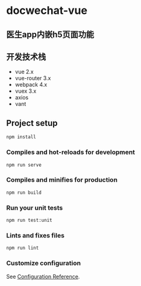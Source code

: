 # docwechat-vue
## 医生app内嵌h5页面功能

## 开发技术栈

- vue 2.x
- vue-router 3.x
- webpack 4.x
- vuex 3.x
- axios
- vant

## Project setup
```
npm install
```

### Compiles and hot-reloads for development
```
npm run serve
```

### Compiles and minifies for production
```
npm run build
```

### Run your unit tests
```
npm run test:unit
```

### Lints and fixes files
```
npm run lint
```

### Customize configuration
See [Configuration Reference](https://cli.vuejs.org/config/).

